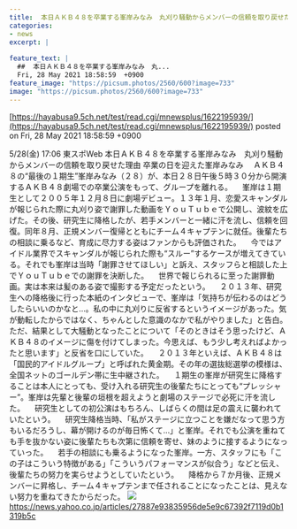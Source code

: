 ```yaml
---
title:  本日ＡＫＢ４８を卒業する峯岸みなみ　丸刈り騒動からメンバーの信頼を取り戻せた理由  
categories:
- news
excerpt: |
  
feature_text: |
  ##  本日ＡＫＢ４８を卒業する峯岸みなみ　丸...
  Fri, 28 May 2021 18:58:59  +0900
feature_image: "https://picsum.photos/2560/600?image=733"
image: "https://picsum.photos/2560/600?image=733"
---
```


[https://hayabusa9.5ch.net/test/read.cgi/mnewsplus/1622195939/](https://hayabusa9.5ch.net/test/read.cgi/mnewsplus/1622195939/)
posted on Fri, 28 May 2021 18:58:59  +0900

<!--more-->

5/28(金) 17:06 東スポWeb 本日ＡＫＢ４８を卒業する峯岸みなみ　丸刈り騒動からメンバーの信頼を取り戻せた理由 卒業の日を迎えた峯岸みなみ 　ＡＫＢ４８の“最後の１期生”峯岸みなみ（２８）が、本日２８日午後５時３０分から開演するＡＫＢ４８劇場での卒業公演をもって、グループを離れる。 　峯岸は１期生として２００５年１２月８日に劇場デビュー。１３年１月、恋愛スキャンダルが報じられた際に丸刈り姿で謝罪した動画をＹｏｕＴｕｂｅで公開し、波紋を広げた。その後、研究生に降格したが、若手メンバーと一緒に汗を流し、信頼を回復。同年８月、正規メンバー復帰とともにチーム４キャプテンに就任。後輩たちの相談に乗るなど、育成に尽力する姿はファンからも評価された。 　今ではアイドル業界でスキャンダルが報じられた際も“スルー”するケースが増えてきている。それでも峯岸は当時「謝罪させてほしい」と訴え、スタッフらと相談した上でＹｏｕＴｕｂｅでの謝罪を決断した。 　世界で報じられるに至った謝罪動画。実は本来は髪のある姿で撮影する予定だったという。 　２０１３年、研究生への降格後に行った本紙のインタビューで、峯岸は「気持ちが伝わるのはどうしたらいいのかなと…。私の中に丸刈りに反省するというイメージがあった。気が動転したからではなく、ちゃんとした意識のなかで私がやりました」と告白。ただ、結果として大騒動となったことについて「そのときはそう思ったけど、ＡＫＢ４８のイメージに傷を付けてしまった。今思えば、もう少し考えればよかったと思います」と反省を口にしていた。 　２０１３年といえば、ＡＫＢ４８は「国民的アイドルグループ」と呼ばれた黄金期。その年の選抜総選挙の模様は、全国ネットのゴールデン帯に生中継された。 　１期生の峯岸が研究生に降格することは本人にとっても、受け入れる研究生の後輩たちにとっても“プレッシャー”。峯岸は先輩と後輩の垣根を超えようと劇場のステージで必死に汗を流した。 　研究生としての初公演はもちろん、しばらくの間は足の震えに襲われていたという。 　研究生降格当時、「私がステージに立つことを嫌だなって思う方もいるだろうし、幕が開けるのが毎日怖くて…」と峯岸。それでも公演を重ねても手を抜かない姿に後輩たちも次第に信頼を寄せ、妹のように接するようになっていった。 　若手の相談にも乗るようになった峯岸。一方、スタッフにも「この子はこういう特徴がある」「こういうパフォーマンスが似合う」などと伝え、後輩たちの努力を実らせようとしていたという。 　降格から７か月後、正規メンバーに昇格し、チーム４キャプテンまで任されることになったことは、見えない努力を重ねてきたからだった。 ![](https://amd-pctr.c.yimg.jp/r/iwiz-amd/20210528-03222168-tospoweb-000-8-view.jpg) https://news.yahoo.co.jp/articles/27887e93835956de5e9c67392f7119d0b1319b5c
